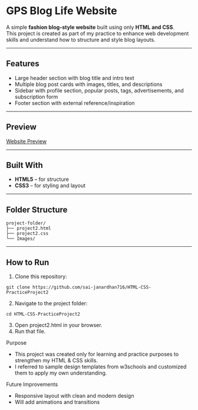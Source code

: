 # GPS Blog Life Website

A simple **fashion blog-style website** built using only **HTML and CSS**.  
This project is created as part of my practice to enhance web development skills and understand how to structure and style blog layouts. 

---

## Features  
- Large header section with blog title and intro text  
- Multiple blog post cards with images, titles, and descriptions  
- Sidebar with profile section, popular posts, tags, advertisements, and subscription form  
- Footer section with external reference/inspiration  

---

## Preview
[Website Preview](Images/ProjectPreview.png)

---

## Built With
- **HTML5** – for structure  
- **CSS3** – for styling and layout  

---

## Folder Structure
```
project-folder/
├── project2.html
├── project2.css
└── Images/
```
---

## How to Run
1. Clone this repository:
```
git clone https://github.com/sai-janardhan716/HTML-CSS-PracticeProject2
```
2. Navigate to the project folder:
```
cd HTML-CSS-PracticeProject2
```
3. Open project2.html in your browser.
4. Run that file.

Purpose
- This project was created only for learning and practice purposes to strengthen my HTML & CSS skills.
- I referred to sample design templates from w3schools and customized them to apply my own understanding.

Future Improvements
- Responsive layout with clean and modern design
- Will add animations and transitions

